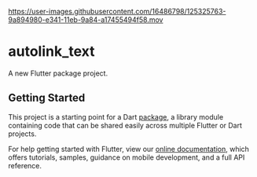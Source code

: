 

https://user-images.githubusercontent.com/16486798/125325763-9a894980-e341-11eb-9a84-a17455494f58.mov

# autolink_text

A new Flutter package project.

## Getting Started

This project is a starting point for a Dart
[package](https://flutter.dev/developing-packages/),
a library module containing code that can be shared easily across
multiple Flutter or Dart projects.

For help getting started with Flutter, view our 
[online documentation](https://flutter.dev/docs), which offers tutorials, 
samples, guidance on mobile development, and a full API reference.
